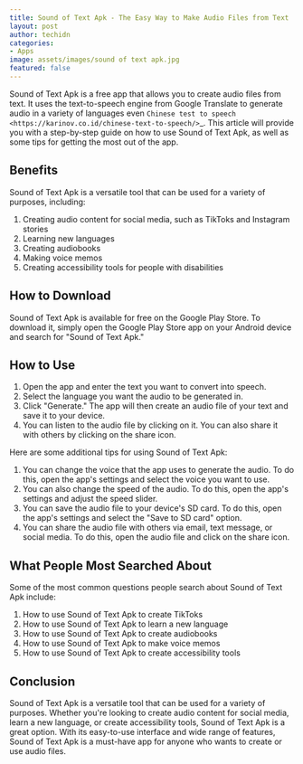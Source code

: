 ```yaml
---
title: Sound of Text Apk - The Easy Way to Make Audio Files from Text
layout: post
author: techidn
categories: 
- Apps
image: assets/images/sound of text apk.jpg
featured: false
---
```


Sound of Text Apk is a free app that allows you to create audio files from text. It uses the text-to-speech engine from Google Translate to generate audio in a variety of languages even `Chinese test to speech <https://karinov.co.id/chinese-text-to-speech/>`_. This article will provide you with a step-by-step guide on how to use Sound of Text Apk, as well as some tips for getting the most out of the app.

## Benefits
Sound of Text Apk is a versatile tool that can be used for a variety of purposes, including:
1.	Creating audio content for social media, such as TikToks and Instagram stories
2.	Learning new languages
3.	Creating audiobooks
4.	Making voice memos
5.	Creating accessibility tools for people with disabilities

## How to Download
Sound of Text Apk is available for free on the Google Play Store. To download it, simply open the Google Play Store app on your Android device and search for "Sound of Text Apk."

## How to Use
1.	Open the app and enter the text you want to convert into speech.
2.	Select the language you want the audio to be generated in.
3.	Click "Generate." The app will then create an audio file of your text and save it to your device.
4.	You can listen to the audio file by clicking on it. You can also share it with others by clicking on the share icon.

Here are some additional tips for using Sound of Text Apk:
1.	You can change the voice that the app uses to generate the audio. To do this, open the app's settings and select the voice you want to use.
2.	You can also change the speed of the audio. To do this, open the app's settings and adjust the speed slider.
3.	You can save the audio file to your device's SD card. To do this, open the app's settings and select the "Save to SD card" option.
4.	You can share the audio file with others via email, text message, or social media. To do this, open the audio file and click on the share icon.

## What People Most Searched About
Some of the most common questions people search about Sound of Text Apk include:
1.	How to use Sound of Text Apk to create TikToks
2.	How to use Sound of Text Apk to learn a new language
3.	How to use Sound of Text Apk to create audiobooks
4.	How to use Sound of Text Apk to make voice memos
5.	How to use Sound of Text Apk to create accessibility tools

## Conclusion
Sound of Text Apk is a versatile tool that can be used for a variety of purposes. Whether you're looking to create audio content for social media, learn a new language, or create accessibility tools, Sound of Text Apk is a great option. With its easy-to-use interface and wide range of features, Sound of Text Apk is a must-have app for anyone who wants to create or use audio files.
